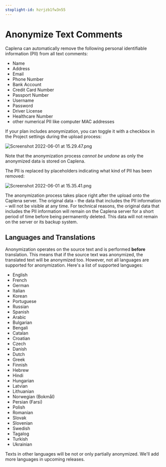 ```yaml
---
stoplight-id: hzrjzb1fw3n55
---
```


# Anonymize Text Comments

Caplena can automatically remove the following personal identifiable information (PII) from all text comments:
* Name
* Address
* Email
* Phone Number
* Bank Account
* Credit Card Number
* Passport Number
* Username
* Password
* Driver License
* Healthcare Number
* other numerical PII like computer MAC addresses

If your plan includes anonymization, you can toggle it with a checkbox in the Project settings during the upload process:

![Screenshot 2022-06-01 at 15.29.47.png](https://stoplight.io/api/v1/projects/cHJqOjEyNDcxMw/images/blpNp6zjqw0)

Note that the anonymization process *cannot be undone* as only the anonymized data is stored on Caplena.

The PII is replaced by placeholders indicating what kind of PII has been removed:

![Screenshot 2022-06-01 at 15.35.41.png](https://stoplight.io/api/v1/projects/cHJqOjEyNDcxMw/images/7MS4c2V5Lqw)

The anonymization process takes place right after the upload onto the Caplena server. The original data - the data that includes the PII information – will not be visible at any time. For technical reasons, the original data that includes the PII information will remain on the Caplena server for a short period of time before being permanently deleted. This data will not remain on the server or its backup system.

## Languages and Translations

Anonymization operates on the source text and is performed **before** translation. This means that if the source text was anonymized, the translated text will be anonymized too. However, not all languages are supported for anonymization. Here's a list of supported languages:
* English
* French
* German
* Italian
* Korean
* Portuguese
* Russian
* Spanish
* Arabic
* Bulgarian
* Bengali
* Catalan
* Croatian
* Czech
* Danish
* Dutch
* Greek
* Finnish
* Hebrew
* Hindi
* Hungarian
* Latvian
* Lithuanian
* Norwegian (Bokmål)
* Persian (Farsi)
* Polish
* Romanian
* Slovak
* Slovenian
* Swedish
* Tagalog
* Turkish
* Ukrainian

Texts in other languages will be not or only partially anonymized. We'll add more languages in upcoming releases.